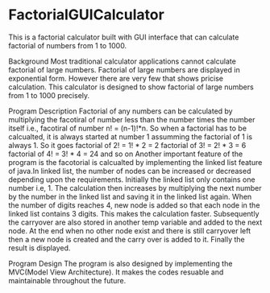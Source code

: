FactorialGUICalculator
======================
This is a factorial calculator built with GUI interface that can calculate factorial of numbers from 1 to 1000. 

Background
  Most traditional calculator applications cannot calculate factorial of large numbers. Factorial of large numbers are 
displayed in exponential form. However there are very few that shows pricise calculation. This calculator is designed 
to show factorial of large numbers from 1 to 1000 precisely. 

Program Description
  Factorial of any numbers can be calculated by multiplying the facotiral of number less than the number times the number 
itself i.e., facotiral of number n! = (n-1)!*n. So when a factorial has to be calcualted, it is always started at number 1 
assumming the factorial of 1 is always 1. So it goes 
factorial of 2! = 1! * 2 = 2
factorial of 3! = 2! * 3 = 6 
factorial of 4! = 3! * 4 = 24 and so on 
  Another important feature of the program is the facotorial is calcualted by implementing the linked list feature of java.In linked list, the number of nodes can be increased or decreased depending upon the requirements. Initially the linked list only contains one number i.e, 1. The calculation then increases by multiplying the next number by the number in the linked list and saving it in the linked list again. When the number of digits reaches 4, new node is added so that each node in the linked list contains 3 digits. This makes the calculation faster. Subsequently the carryover are also
stored in another temp variable and added to the next node. At the end when no other node exist and there is still
carryover left then a new node is created and the carry over is added to it. Finally the result is displayed. 

Program Design
The program is also designed by implementing the MVC(Model View Architecture). It makes the codes resuable and maintainable throughout the future. 
